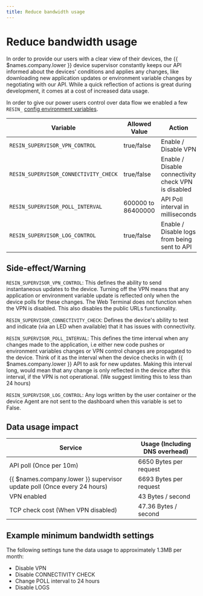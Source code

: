```yaml
---
title: Reduce bandwidth usage
---
```


# Reduce bandwidth usage

In order to provide our users with a clear view of their devices, the {{ $names.company.lower }} device supervisor constantly keeps our API informed about the devices' conditions and applies any changes, like downloading new application updates or environment variable changes by negotiating with our API. While a quick reflection of actions is great during development, it comes at a cost of increased data usage.

In order to give our power users control over data flow we enabled a few `RESIN_` [config environment variables](/management/env-vars).

| Variable                              | Allowed Value     |   Action                                             | Default |
|---------------------------------------|-------------------|------------------------------------------------------|---------|
| `RESIN_SUPERVISOR_VPN_CONTROL`        | true/false        |  Enable / Disable VPN                                |   true  |
| `RESIN_SUPERVISOR_CONNECTIVITY_CHECK` | true/false        |  Enable / Disable connectivity check VPN is disabled |   true  |
| `RESIN_SUPERVISOR_POLL_INTERVAL`      | 600000 to 86400000 |  API Poll interval in milliseconds             |   600000 |
| `RESIN_SUPERVISOR_LOG_CONTROL`        | true/false        |  Enable / Disable logs from being sent to API      |   true  |

Side-effect/Warning
-------------------

`RESIN_SUPERVISOR_VPN_CONTROL`: This defines the ability to send instantaneous updates to the device. Turning off the VPN means that any application or environment variable update is reflected only when the device polls for these changes. The Web Terminal does not function when the VPN is disabled. This also disables the public URLs functionality.

`RESIN_SUPERVISOR_CONNECTIVITY_CHECK`: Defines the device's ability to test and indicate (via an LED when available) that it has issues with connectivity.

`RESIN_SUPERVISOR_POLL_INTERVAL`: This defines the time interval when any changes made to the application, i.e either new code pushes or environment variables changes or VPN control changes are propagated to the device. Think of it as the interval when the device checks in with {{ $names.company.lower }} API to ask for new updates. Making this interval long, would mean that any change is only reflected in the device after this interval, if the VPN is not operational. (We suggest limiting this to less than 24 hours)

`RESIN_SUPERVISOR_LOG_CONTROL`: Any logs written by the user container or the device Agent are not sent to the dashboard when this variable is set to False.


Data usage impact
-----------------

| Service                                             | Usage (Including DNS overhead) |
|-----------------------------------------------------|--------------------------------|
| API poll (Once per 10m)                             | 6650 Bytes per request         |
| {{ $names.company.lower }} supervisor update poll (Once every 24 hours)       | 6693 Bytes per request         |
| VPN enabled                                         | 43 Bytes / second              |
| TCP check cost (When VPN disabled)                  | 47.36 Bytes / second           |

Example minimum bandwidth settings
----------------------------------

The following settings tune the data usage to approximately 1.3MB per month:

* Disable VPN
* Disable CONNECTIVITY CHECK
* Change POLL interval to 24 hours
* Disable LOGS
